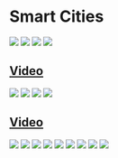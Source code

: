 # Smart Cities

![](../img/intersezione/smart_cities/Diapositiva1.png)
![](../img/intersezione/smart_cities/Diapositiva2.png)
![](../img/intersezione/smart_cities/Diapositiva3.png)
![](../img/intersezione/smart_cities/Diapositiva4.png)

## [Video](https://www.youtube.com/watch?v=bANfnYDTzxE)

![](../img/intersezione/smart_cities/Diapositiva6.png)
![](../img/intersezione/smart_cities/Diapositiva7.png)
![](../img/intersezione/smart_cities/Diapositiva8.png)
![](../img/intersezione/smart_cities/Diapositiva9.png)

## [Video](https://www.youtube.com/watch?v=hMDgU6ezZLk)

![](../img/intersezione/smart_cities/Diapositiva11.png)
![](../img/intersezione/smart_cities/Diapositiva12.png)
![](../img/intersezione/smart_cities/Diapositiva13.png)
![](../img/intersezione/smart_cities/Diapositiva14.png)
![](../img/intersezione/smart_cities/Diapositiva15.png)
![](../img/intersezione/smart_cities/Diapositiva16.png)
![](../img/intersezione/smart_cities/Diapositiva17.png)
![](../img/intersezione/smart_cities/Diapositiva18.png)
![](../img/intersezione/smart_cities/Diapositiva19.png)
